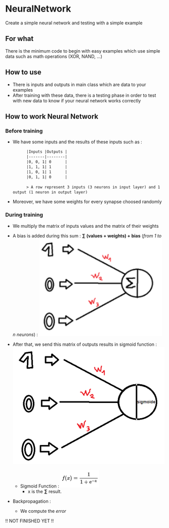 # NeuralNetwork

Create a simple neural network and testing with a simple example

## For what

There is the minimum code to begin with easy examples which use simple data such as math operations (XOR, NAND, ...)

## How to use

- There is inputs and outputs in main class which are data to your examples
- After training with these data, there is a testing phase in order to test with new data to know if your neural network works correctly

## How to work Neural Network

### Before training

- We have some inputs and the results of these inputs such as :
  
            |Inputs |Outputs |
            |-------|--------|
            |0, 0, 1| 0      |
            |1, 1, 1| 1      |
            |1, 0, 1| 1      |
            |0, 1, 1| 0      |

            > A row represent 3 inputs (3 neurons in input layer) and 1 output (1 neuron in output layer)
- Moreover, we have some weights for every synapse choosed randomly

### During training

- We multiply the matrix of inputs values and the matrix of their weights
- A bias is added during this sum : **∑ (values + weights) + bias** (*from 1 to n neurons*) :
  ![Sum things](images/Sum.PNG)
- After that, we send this matrix of outputs results in sigmoid function :
  ![Activation Function](images/ActivationFunction.PNG)
  - Sigmoid Function :
    ![SigmoidFunction](images/sigmoid.PNG) 
    - x is the **∑** result.

- Backpropagation :
  - We compute the *error*

!! NOT FINISHED YET !!